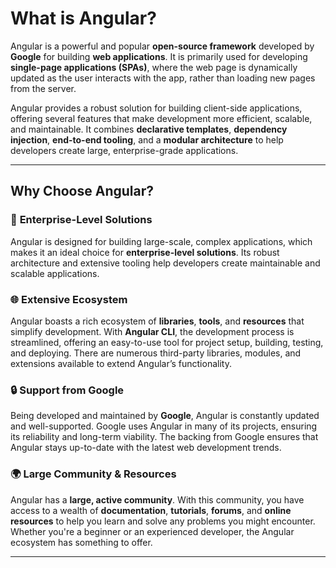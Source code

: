 # What is Angular?

Angular is a powerful and popular **open-source framework** developed by **Google** for building **web applications**. It is primarily used for developing **single-page applications (SPAs)**, where the web page is dynamically updated as the user interacts with the app, rather than loading new pages from the server.

Angular provides a robust solution for building client-side applications, offering several features that make development more efficient, scalable, and maintainable. It combines **declarative templates**, **dependency injection**, **end-to-end tooling**, and a **modular architecture** to help developers create large, enterprise-grade applications.

---

## Why Choose Angular?

### 🚀 **Enterprise-Level Solutions**

Angular is designed for building large-scale, complex applications, which makes it an ideal choice for **enterprise-level solutions**. Its robust architecture and extensive tooling help developers create maintainable and scalable applications.

### 🌐 **Extensive Ecosystem**

Angular boasts a rich ecosystem of **libraries**, **tools**, and **resources** that simplify development. With **Angular CLI**, the development process is streamlined, offering an easy-to-use tool for project setup, building, testing, and deploying. There are numerous third-party libraries, modules, and extensions available to extend Angular’s functionality.

### 🔒 **Support from Google**

Being developed and maintained by **Google**, Angular is constantly updated and well-supported. Google uses Angular in many of its projects, ensuring its reliability and long-term viability. The backing from Google ensures that Angular stays up-to-date with the latest web development trends.

### 🌍 **Large Community & Resources**

Angular has a **large, active community**. With this community, you have access to a wealth of **documentation**, **tutorials**, **forums**, and **online resources** to help you learn and solve any problems you might encounter. Whether you're a beginner or an experienced developer, the Angular ecosystem has something to offer.

---
